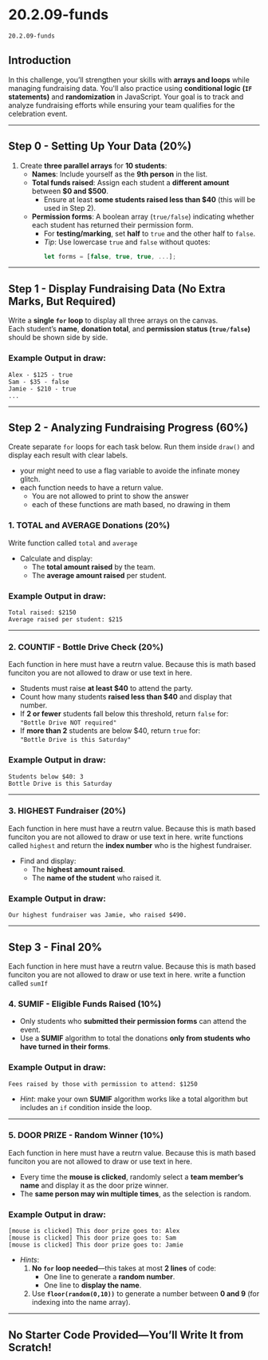 # 20.2.09-funds
```
20.2.09-funds
```

## **Introduction**  
In this challenge, you’ll strengthen your skills with **arrays and loops** while managing fundraising data. You'll also practice using **conditional logic (`IF` statements)** and **randomization** in JavaScript. Your goal is to track and analyze fundraising efforts while ensuring your team qualifies for the celebration event.  

---

## **Step 0 - Setting Up Your Data (20%)**  
1. Create **three parallel arrays** for **10 students**:  
   - **Names**: Include yourself as the **9th person** in the list.  
   - **Total funds raised**: Assign each student a **different amount** between **$0 and $500**.  
     - Ensure at least **some students raised less than $40** (this will be used in Step 2).  
   - **Permission forms**: A boolean array (`true/false`) indicating whether each student has returned their permission form.  
     - For **testing/marking**, set **half** to `true` and the other half to `false`.  
     - *Tip*: Use lowercase `true` and `false` without quotes:  
       ```javascript
       let forms = [false, true, true, ...];
       ```  

---

## **Step 1 - Display Fundraising Data (No Extra Marks, But Required)**  
Write a **single `for` loop** to display all three arrays on the canvas.  
Each student’s **name**, **donation total**, and **permission status (`true/false`)** should be shown side by side.  

### **Example Output in draw:**  
```
Alex - $125 - true  
Sam - $35 - false  
Jamie - $210 - true  
...  
```

---

## **Step 2 - Analyzing Fundraising Progress (60%)**  
Create separate `for` loops for each task below. Run them inside `draw()` and display each result with clear labels.  
- your might need to use a flag variable to avoide the infinate money glitch. 
- each function needs to have a return value.
   - You are not allowed to print to show the answer
   - each of these functions are math based, no drawing in them

### **1. TOTAL and AVERAGE Donations (20%)**  
Write function called `total` and `average`
- Calculate and display:  
  - The **total amount raised** by the team.  
  - The **average amount raised** per student.  

### **Example Output in draw:**  
```
Total raised: $2150  
Average raised per student: $215  
```

---

### **2. COUNTIF - Bottle Drive Check (20%)**  
Each function in here must have a reutrn value.  Because this is math based funciton you are not allowed to draw or use text in here.

- Students must raise **at least $40** to attend the party.  
- Count how many students **raised less than $40** and display that number.  
- If **2 or fewer** students fall below this threshold, return `false` for:  
  `"Bottle Drive NOT required"`  
- If **more than 2** students are below $40, return `true` for:  
   `"Bottle Drive is this Saturday"`  

### **Example Output in draw:**  
```
Students below $40: 3  
Bottle Drive is this Saturday  
```

---

### **3. HIGHEST Fundraiser (20%)**  
Each function in here must have a reutrn value.  Because this is math based funciton you are not allowed to draw or use text in here.
write functions called `highest` and return the **index number** who is the highest fundraiser.
- Find and display:  
  - The **highest amount raised**.  
  - The **name of the student** who raised it.  

### **Example Output in draw:**  
```
Our highest fundraiser was Jamie, who raised $490.  
```

---

## **Step 3 - Final 20%**  
Each function in here must have a reutrn value.  Because this is math based funciton you are not allowed to draw or use text in here.
write a function called `sumIf`
### **4. SUMIF - Eligible Funds Raised (10%)**  
- Only students who **submitted their permission forms** can attend the event.  
- Use a **SUMIF** algorithm to total the donations **only from students who have turned in their forms**.  

### **Example Output in draw:**  
```
Fees raised by those with permission to attend: $1250  
```
  - *Hint*: make your own **SUMIF** algorithm works like a total algorithm but includes an `if` condition inside the loop.

---

### **5. DOOR PRIZE - Random Winner (10%)**  
Each function in here must have a reutrn value.  Because this is math based funciton you are not allowed to draw or use text in here.

- Every time the **mouse is clicked**, randomly select a **team member’s name** and display it as the door prize winner.  
- The **same person may win multiple times**, as the selection is random.  

### **Example Output in draw:**  
```
[mouse is clicked] This door prize goes to: Alex  
[mouse is clicked] This door prize goes to: Sam  
[mouse is clicked] This door prize goes to: Jamie  
```
- *Hints*:  
  1. **No `for` loop needed**—this takes at most **2 lines** of code:  
     - One line to generate a **random number**.  
     - One line to **display the name**.  
  2. Use **`floor(random(0,10))`** to generate a number between **0 and 9** (for indexing into the name array).  

---

## **No Starter Code Provided—You’ll Write It from Scratch!**  
 
